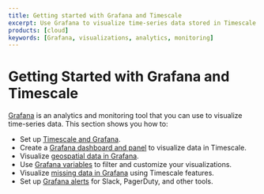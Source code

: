 ```yaml
---
title: Getting started with Grafana and Timescale
excerpt: Use Grafana to visualize time-series data stored in Timescale
products: [cloud]
keywords: [Grafana, visualizations, analytics, monitoring]
---
```


# Getting Started with Grafana and Timescale

[Grafana][grafana-website] is an analytics and monitoring tool that
you can use to visualize time-series data. This section shows you how to:

*   Set up [Timescale and Grafana][install-grafana].
*   Create a [Grafana dashboard and panel][tutorial-grafana-dashboards] to
    visualize data in Timescale.
*   Visualize [geospatial data in Grafana][tutorial-grafana-geospatial].
*   Use [Grafana variables][tutorial-grafana-variables] to filter and customize
    your visualizations.
*   Visualize [missing data in Grafana][tutorial-grafana-missing-data] using
    Timescale features.
*   Set up [Grafana alerts][tutorial-grafana-alerts] for Slack, PagerDuty, and
    other tools.

[grafana-website]: https://www.grafana.com
[install-grafana]: /tutorials/:currentVersion:/grafana/installation
[tutorial-grafana-alerts]: /tutorials/:currentVersion:/grafana/setup-alerts/
[tutorial-grafana-dashboards]: /tutorials/:currentVersion:/grafana/create-dashboard-and-panel/
[tutorial-grafana-geospatial]: /tutorials/:currentVersion:/grafana/geospatial-dashboards/
[tutorial-grafana-missing-data]: /tutorials/:currentVersion:/grafana/visualize-missing-data/
[tutorial-grafana-variables]: /tutorials/:currentVersion:/grafana/grafana-variables/
